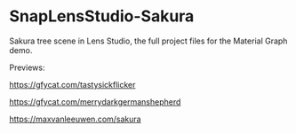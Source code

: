 # SnapLensStudio-Sakura
Sakura tree scene in Lens Studio, the full project files for the Material Graph demo.



Previews:

https://gfycat.com/tastysickflicker

https://gfycat.com/merrydarkgermanshepherd



https://maxvanleeuwen.com/sakura
